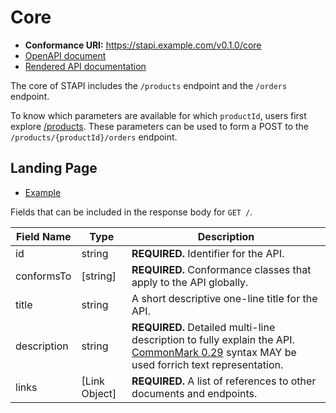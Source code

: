 # Core

- **Conformance URI:** <https://stapi.example.com/v0.1.0/core>
- [OpenAPI document](openapi.yaml)
- [Rendered API documentation](https://stapi-spec.github.io/stapi-spec/dev/)

The core of STAPI includes the `/products` endpoint and the `/orders` endpoint.

To know which parameters are available for which `productId`, users first
explore [/products](../product). These parameters can be used to form a POST to
the `/products/{productId}/orders` endpoint.

## Landing Page

- [Example](./examples/landingpage.json)

Fields that can be included in the response body for `GET /`.

| Field Name | Type | Description |
| ---------- | ---- | ----------- |
| id | string | **REQUIRED.** Identifier for the API. |
| conformsTo | [string] | **REQUIRED.** Conformance classes that apply to the  API globally. |
| title | string | A short descriptive one-line title for the API. |
| description | string | **REQUIRED.** Detailed multi-line description to fully  explain the API. [CommonMark 0.29](http://commonmark.org/) syntax MAY be used  forrich text representation. |
| links | [Link Object] | **REQUIRED.** A list of references to other documents  and endpoints. |
